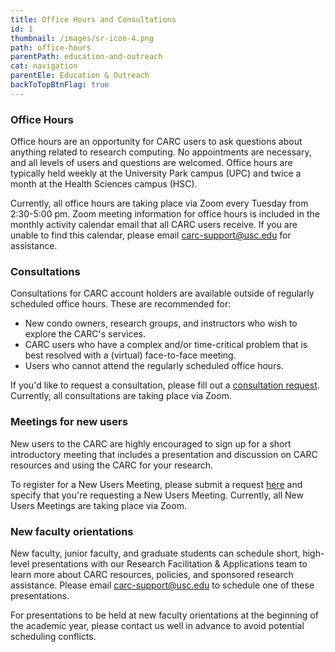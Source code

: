 ```yaml
---
title: Office Hours and Consultations
id: 1
thumbnail: /images/sr-icon-4.png
path: office-hours
parentPath: education-and-outreach
cat: navigation
parentEle: Education & Outreach
backToTopBtnFlag: true
---
```


### Office Hours

Office hours are an opportunity for CARC users to ask questions about anything related to research computing. No appointments are necessary, and all levels of users and questions are welcomed. Office hours are typically held weekly at the University Park campus (UPC) and twice a month at the Health Sciences campus (HSC).

Currently, all office hours are taking place via Zoom every Tuesday from 2:30-5:00 pm. Zoom meeting information for office hours is included in the monthly activity calendar email that all CARC users receive. If you are unable to find this calendar, please email <carc-support@usc.edu> for assistance.

### Consultations

Consultations for CARC account holders are available outside of regularly scheduled office hours. These are recommended for:

 - New condo owners, research groups, and instructors who wish to explore the CARC's services.
 - CARC users who have a complex and/or time-critical problem that is best resolved with a (virtual) face-to-face meeting.
 - Users who cannot attend the regularly scheduled office hours.

If you'd like to request a consultation, please fill out a [consultation request](https://usc.qualtrics.com/jfe/form/SV_cYiW9xq8lug7yjb). Currently, all consultations are taking place via Zoom.

### Meetings for new users

New users to the CARC are highly encouraged to sign up for a short introductory meeting that includes a presentation and discussion on CARC resources and using the CARC for your research.

To register for a New Users Meeting, please submit a request [here](https://usc.qualtrics.com/jfe/form/SV_cYiW9xq8lug7yjb) and specify that you're requesting a New Users Meeting. Currently, all New Users Meetings are taking place via Zoom.

### New faculty orientations

New faculty, junior faculty, and graduate students can schedule short, high-level presentations with our Research Facilitation & Applications team to learn more about CARC resources, policies, and sponsored research assistance. Please email <carc-support@usc.edu> to schedule one of these presentations.

For presentations to be held at new faculty orientations at the beginning of the academic year, please contact us well in advance to avoid potential scheduling conflicts.
